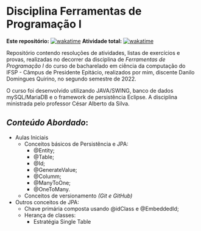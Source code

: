 # Disciplina Ferramentas de Programação I

**Este repositório:** [![wakatime](https://wakatime.com/badge/github/Dankotchev/Ferramentas-de-Programacao-I.svg?style=for-the-badge)](https://wakatime.com/badge/github/Dankotchev/Ferramentas-de-Programacao-I)     **Atividade total:** [![wakatime](https://wakatime.com/badge/user/7acf6789-aea1-423f-9bd3-04bae9188074.svg?style=for-the-badge)](https://wakatime.com/@7acf6789-aea1-423f-9bd3-04bae9188074) 

Repositório contendo resoluções de atividades, listas de exercícios e provas, realizadas no decorrer da disciplina de *Ferramentas de Programação I* do curso de bacharelado em ciência da computação do IFSP - Câmpus de Presidente Epitácio, realizados por mim, discente Danilo Domingues Quirino, no segundo semestre de 2022.

O curso foi desenvolvido utilizando JAVA/SWING, banco de dados mySQL/MariaDB e o framework de persistência Eclipse. A disciplina ministrada pelo professor César Alberto da Silva.

## _Conteúdo Abordado_:
- Aulas Iniciais
  - Conceitos básicos de Persistência e JPA:
  	- @Entity;
  	- @Table;
  	- @Id;
  	- @GenerateValue;
  	- @Columm;
  	- @ManyToOne;
  	- @OneToMany.
  - Conceitos de versionamento _(Git e GitHub)_
- Outros conceitos de JPA:
  - Chave primária composta usando @idClass e @EmbeddedId;
  - Herança de classes:
    - Estratégia Single Table
